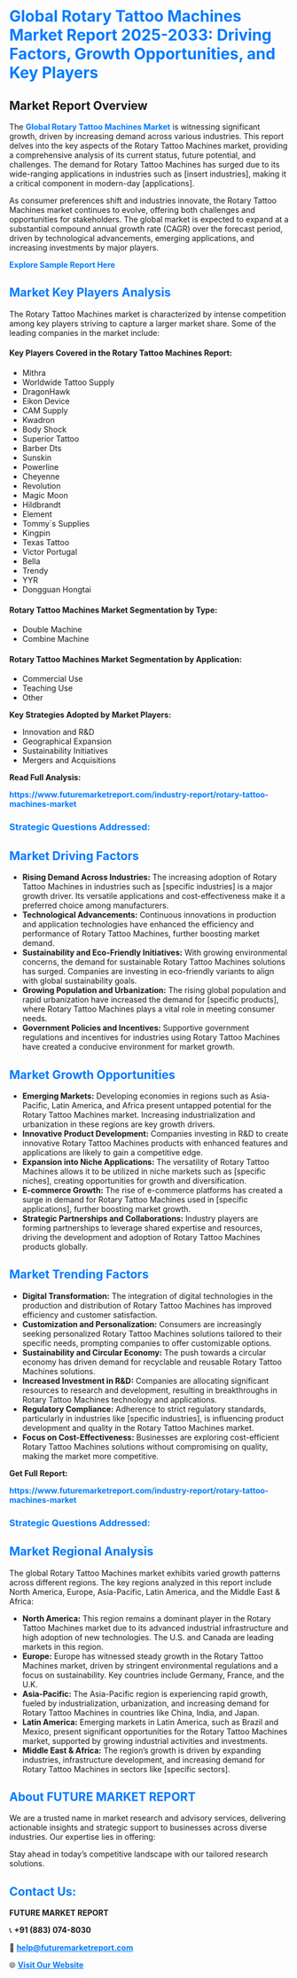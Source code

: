 <h1 style="color: #007BFF;">Global Rotary Tattoo Machines Market Report 2025-2033: Driving Factors, Growth Opportunities, and Key Players</h1>

<section id="overview">
<h2>Market Report Overview</h2>
<p>The <a href="https://www.futuremarketreport.com/industry-report/rotary-tattoo-machines-market" style="color: #007BFF; text-decoration: none;"><strong>Global Rotary Tattoo Machines Market</strong></a> is witnessing significant growth, driven by increasing demand across various industries. This report delves into the key aspects of the Rotary Tattoo Machines market, providing a comprehensive analysis of its current status, future potential, and challenges. The demand for Rotary Tattoo Machines has surged due to its wide-ranging applications in industries such as [insert industries], making it a critical component in modern-day [applications].</p>
<p>As consumer preferences shift and industries innovate, the Rotary Tattoo Machines market continues to evolve, offering both challenges and opportunities for stakeholders. The global market is expected to expand at a substantial compound annual growth rate (CAGR) over the forecast period, driven by technological advancements, emerging applications, and increasing investments by major players.</p>
</section>

<section id="overview">
<p><a href="https://www.futuremarketreport.com/request-sample/reportId=83447" style="color: #007BFF; text-decoration: none;"><strong>Explore Sample Report Here</strong></a></p>
</section>

<section id="key-players">
<h2 style="color: #007BFF;">Market Key Players Analysis</h2>
<p>The Rotary Tattoo Machines market is characterized by intense competition among key players striving to capture a larger market share. Some of the leading companies in the market include:</p>
<h4>Key Players Covered in the Rotary Tattoo Machines Report:</h4>
<ul><li>Mithra</li><li>Worldwide Tattoo Supply</li><li>DragonHawk</li><li>Eikon Device</li><li>CAM Supply</li><li>Kwadron</li><li>Body Shock</li><li>Superior Tattoo</li><li>Barber Dts</li><li>Sunskin</li><li>Powerline</li><li>Cheyenne</li><li>Revolution</li><li>Magic Moon</li><li>Hildbrandt</li><li>Element</li><li>Tommy`s Supplies</li><li>Kingpin</li><li>Texas Tattoo</li><li>Victor Portugal</li><li>Bella</li><li>Trendy</li><li>YYR</li><li>Dongguan Hongtai</li></ul>
<h4>Rotary Tattoo Machines Market Segmentation by Type:</h4>
<ul><li>Double Machine</li><li>Combine Machine</li></ul>

<h4>Rotary Tattoo Machines Market Segmentation by Application:</h4>
<ul><li>Commercial Use</li><li>Teaching Use</li><li>Other</li></ul>
<p><strong>Key Strategies Adopted by Market Players:</strong></p>
<ul>
<li>Innovation and R&D</li>
<li>Geographical Expansion</li>
<li>Sustainability Initiatives</li>
<li>Mergers and Acquisitions</li>
</ul>
</section>

<section>
<p><strong>Read Full Analysis: </strong></p><a href="https://www.futuremarketreport.com/industry-report/rotary-tattoo-machines-market" style="color: #007BFF; text-decoration: none;"><strong>https://www.futuremarketreport.com/industry-report/rotary-tattoo-machines-market</strong></a>
<h3 style="color: #007BFF;">Strategic Questions Addressed:</h3>
</section>

<section id="driving-factors">
<h2 style="color: #007BFF;">Market Driving Factors</h2>
<ul>
<li><strong>Rising Demand Across Industries:</strong> The increasing adoption of Rotary Tattoo Machines in industries such as [specific industries] is a major growth driver. Its versatile applications and cost-effectiveness make it a preferred choice among manufacturers.</li>
<li><strong>Technological Advancements:</strong> Continuous innovations in production and application technologies have enhanced the efficiency and performance of Rotary Tattoo Machines, further boosting market demand.</li>
<li><strong>Sustainability and Eco-Friendly Initiatives:</strong> With growing environmental concerns, the demand for sustainable Rotary Tattoo Machines solutions has surged. Companies are investing in eco-friendly variants to align with global sustainability goals.</li>
<li><strong>Growing Population and Urbanization:</strong> The rising global population and rapid urbanization have increased the demand for [specific products], where Rotary Tattoo Machines plays a vital role in meeting consumer needs.</li>
<li><strong>Government Policies and Incentives:</strong> Supportive government regulations and incentives for industries using Rotary Tattoo Machines have created a conducive environment for market growth.</li>
</ul>
</section>

<section id="growth-opportunities">
<h2 style="color: #007BFF;">Market Growth Opportunities</h2>
<ul>
<li><strong>Emerging Markets:</strong> Developing economies in regions such as Asia-Pacific, Latin America, and Africa present untapped potential for the Rotary Tattoo Machines market. Increasing industrialization and urbanization in these regions are key growth drivers.</li>
<li><strong>Innovative Product Development:</strong> Companies investing in R&D to create innovative Rotary Tattoo Machines products with enhanced features and applications are likely to gain a competitive edge.</li>
<li><strong>Expansion into Niche Applications:</strong> The versatility of Rotary Tattoo Machines allows it to be utilized in niche markets such as [specific niches], creating opportunities for growth and diversification.</li>
<li><strong>E-commerce Growth:</strong> The rise of e-commerce platforms has created a surge in demand for Rotary Tattoo Machines used in [specific applications], further boosting market growth.</li>
<li><strong>Strategic Partnerships and Collaborations:</strong> Industry players are forming partnerships to leverage shared expertise and resources, driving the development and adoption of Rotary Tattoo Machines products globally.</li>
</ul>
</section>

<section id="trending-factors">
<h2 style="color: #007BFF;">Market Trending Factors</h2>
<ul>
<li><strong>Digital Transformation:</strong> The integration of digital technologies in the production and distribution of Rotary Tattoo Machines has improved efficiency and customer satisfaction.</li>
<li><strong>Customization and Personalization:</strong> Consumers are increasingly seeking personalized Rotary Tattoo Machines solutions tailored to their specific needs, prompting companies to offer customizable options.</li>
<li><strong>Sustainability and Circular Economy:</strong> The push towards a circular economy has driven demand for recyclable and reusable Rotary Tattoo Machines solutions.</li>
<li><strong>Increased Investment in R&D:</strong> Companies are allocating significant resources to research and development, resulting in breakthroughs in Rotary Tattoo Machines technology and applications.</li>
<li><strong>Regulatory Compliance:</strong> Adherence to strict regulatory standards, particularly in industries like [specific industries], is influencing product development and quality in the Rotary Tattoo Machines market.</li>
<li><strong>Focus on Cost-Effectiveness:</strong> Businesses are exploring cost-efficient Rotary Tattoo Machines solutions without compromising on quality, making the market more competitive.</li>
</ul>
</section>

<section>
<p><strong>Get Full Report: </strong></p><a href="https://www.futuremarketreport.com/industry-report/rotary-tattoo-machines-market" style="color: #007BFF; text-decoration: none;"><strong>https://www.futuremarketreport.com/industry-report/rotary-tattoo-machines-market</strong></a>
<h3 style="color: #007BFF;">Strategic Questions Addressed:</h3>
</section>


<section id="regional-analysis">
<h2 style="color: #007BFF;">Market Regional Analysis</h2>
<p>The global Rotary Tattoo Machines market exhibits varied growth patterns across different regions. The key regions analyzed in this report include North America, Europe, Asia-Pacific, Latin America, and the Middle East & Africa:</p>
<ul>
<li><strong>North America:</strong> This region remains a dominant player in the Rotary Tattoo Machines market due to its advanced industrial infrastructure and high adoption of new technologies. The U.S. and Canada are leading markets in this region.</li>
<li><strong>Europe:</strong> Europe has witnessed steady growth in the Rotary Tattoo Machines market, driven by stringent environmental regulations and a focus on sustainability. Key countries include Germany, France, and the U.K.</li>
<li><strong>Asia-Pacific:</strong> The Asia-Pacific region is experiencing rapid growth, fueled by industrialization, urbanization, and increasing demand for Rotary Tattoo Machines in countries like China, India, and Japan.</li>
<li><strong>Latin America:</strong> Emerging markets in Latin America, such as Brazil and Mexico, present significant opportunities for the Rotary Tattoo Machines market, supported by growing industrial activities and investments.</li>
<li><strong>Middle East & Africa:</strong> The region’s growth is driven by expanding industries, infrastructure development, and increasing demand for Rotary Tattoo Machines in sectors like [specific sectors].</li>
</ul>
</section>

<footer>
<h2 style="color: #007BFF;">About FUTURE MARKET REPORT</h2>
<p>We are a trusted name in market research and advisory services, delivering actionable insights and strategic support to businesses across diverse industries. Our expertise lies in offering:</p>

<p>Stay ahead in today’s competitive landscape with our tailored research solutions.</p>

<h2 style="color: #007BFF;">Contact Us:</h2>
<p><strong>FUTURE MARKET REPORT</strong></p>
<p>📞 <strong>+91 (883) 074-8030</strong></p>
<p>📧 <strong><a href="mailto:help@futuremarketreport.com" style="color: #007BFF;">help@futuremarketreport.com</a></strong></p>
<p>🌐 <strong><a href="https://www.futuremarketreport.com/" style="color: #007BFF;">Visit Our Website</a></strong></p>
</footer>